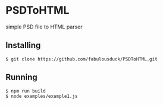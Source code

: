 # PSDToHTML
simple PSD file to HTML parser


## Installing
```
$ git clone https://github.com/fabulousduck/PSDToHTML.git

```

## Running

```
$ npm run build
$ node examples/example1.js
```
